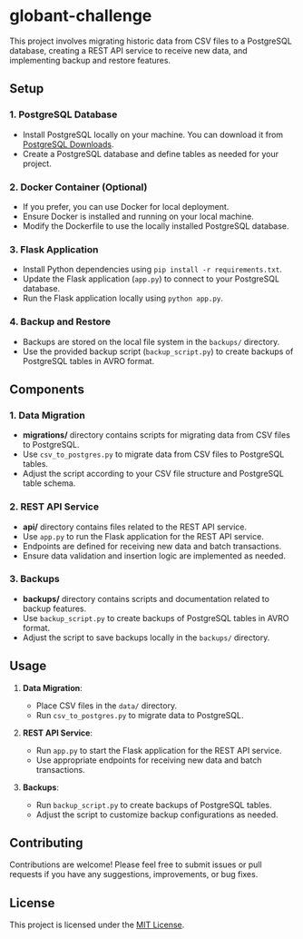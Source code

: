 # globant-challenge

This project involves migrating historic data from CSV files to a PostgreSQL database, creating a REST API service to receive new data, and implementing backup and restore features.

## Setup

### 1. PostgreSQL Database

- Install PostgreSQL locally on your machine. You can download it from [PostgreSQL Downloads](https://www.postgresql.org/download/).
- Create a PostgreSQL database and define tables as needed for your project.

### 2. Docker Container (Optional)

- If you prefer, you can use Docker for local deployment.
- Ensure Docker is installed and running on your local machine.
- Modify the Dockerfile to use the locally installed PostgreSQL database.

### 3. Flask Application

- Install Python dependencies using `pip install -r requirements.txt`.
- Update the Flask application (`app.py`) to connect to your PostgreSQL database.
- Run the Flask application locally using `python app.py`.

### 4. Backup and Restore

- Backups are stored on the local file system in the `backups/` directory.
- Use the provided backup script (`backup_script.py`) to create backups of PostgreSQL tables in AVRO format.

## Components

### 1. Data Migration

- **migrations/** directory contains scripts for migrating data from CSV files to PostgreSQL.
- Use `csv_to_postgres.py` to migrate data from CSV files to PostgreSQL tables.
- Adjust the script according to your CSV file structure and PostgreSQL table schema.

### 2. REST API Service

- **api/** directory contains files related to the REST API service.
- Use `app.py` to run the Flask application for the REST API service.
- Endpoints are defined for receiving new data and batch transactions.
- Ensure data validation and insertion logic are implemented as needed.

### 3. Backups

- **backups/** directory contains scripts and documentation related to backup features.
- Use `backup_script.py` to create backups of PostgreSQL tables in AVRO format.
- Adjust the script to save backups locally in the `backups/` directory.

## Usage

1. **Data Migration**:
   - Place CSV files in the `data/` directory.
   - Run `csv_to_postgres.py` to migrate data to PostgreSQL.

2. **REST API Service**:
   - Run `app.py` to start the Flask application for the REST API service.
   - Use appropriate endpoints for receiving new data and batch transactions.

3. **Backups**:
   - Run `backup_script.py` to create backups of PostgreSQL tables.
   - Adjust the script to customize backup configurations as needed.

## Contributing

Contributions are welcome! Please feel free to submit issues or pull requests if you have any suggestions, improvements, or bug fixes.

## License

This project is licensed under the [MIT License](LICENSE).
